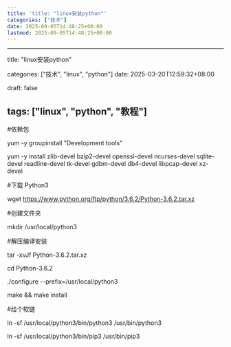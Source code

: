 ```yaml
---
title: 'title: "linux安装python"'
categories: ["技术"]
date: 2025-09-05T14:48:25+00:00
lastmod: 2025-09-05T14:48:25+00:00
---
```


---
title: "linux安装python"

categories: ["技术",  "linux", "python"]
date: 2025-03-20T12:59:32+08:00


draft: false


tags: ["linux", "python", "教程"]
---

#依赖包

yum -y groupinstall "Development tools"

yum -y install zlib-devel bzip2-devel openssl-devel ncurses-devel sqlite-devel readline-devel tk-devel gdbm-devel db4-devel libpcap-devel xz-devel

#下载 Python3

wget https://www.python.org/ftp/python/3.6.2/Python-3.6.2.tar.xz

#创建文件夹

mkdir /usr/local/python3

#解压编译安装

tar -xvJf  Python-3.6.2.tar.xz

cd Python-3.6.2

./configure --prefix=/usr/local/python3

make && make install

#给个软链

ln -sf /usr/local/python3/bin/python3 /usr/bin/python3

ln -sf /usr/local/python3/bin/pip3 /usr/bin/pip3
